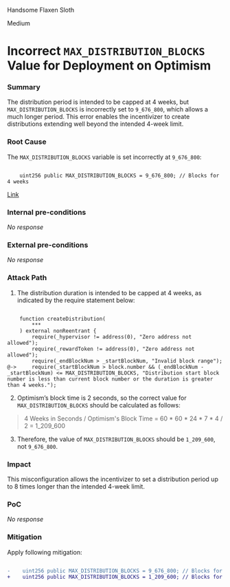 Handsome Flaxen Sloth

Medium

# Incorrect `MAX_DISTRIBUTION_BLOCKS` Value for Deployment on Optimism

### Summary

The distribution period is intended to be capped at 4 weeks, but `MAX_DISTRIBUTION_BLOCKS` is incorrectly set to `9_676_800`, which allows a much longer period. This error enables the incentivizer to create distributions extending well beyond the intended 4-week limit.


### Root Cause

The `MAX_DISTRIBUTION_BLOCKS` variable is set incorrectly at `9_676_800`:

```solidity

    uint256 public MAX_DISTRIBUTION_BLOCKS = 9_676_800; // Blocks for 4 weeks

```
[Link](https://github.com/sherlock-audit/2024-10-gamma-rewarder/blob/main/GammaRewarder/contracts/GammaRewarder.sol#L45)

### Internal pre-conditions

_No response_

### External pre-conditions

_No response_

### Attack Path

1. The distribution duration is intended to be capped at 4 weeks, as indicated by the require statement below:

```solidity

    function createDistribution(
        ***
    ) external nonReentrant {
        require(_hypervisor != address(0), "Zero address not allowed");
        require(_rewardToken != address(0), "Zero address not allowed");
        require(_endBlockNum > _startBlockNum, "Invalid block range");
@->     require(_startBlockNum > block.number && (_endBlockNum - _startBlockNum) <= MAX_DISTRIBUTION_BLOCKS, "Distribution start block number is less than current block number or the duration is greater than 4 weeks.");

```

2. Optimism’s block time is 2 seconds, so the correct value for `MAX_DISTRIBUTION_BLOCKS` should be calculated as follows:

> 4 Weeks in Seconds / Optimism's Block Time
> = 60 * 60 * 24 * 7 * 4 / 2
> = 1_209_600

3. Therefore, the value of `MAX_DISTRIBUTION_BLOCKS` should be `1_209_600`, not `9_676_800`.

### Impact

This misconfiguration allows the incentivizer to set a distribution period up to 8 times longer than the intended 4-week limit.

### PoC

_No response_

### Mitigation

Apply following mitigation:

```diff

-    uint256 public MAX_DISTRIBUTION_BLOCKS = 9_676_800; // Blocks for 4 weeks
+    uint256 public MAX_DISTRIBUTION_BLOCKS = 1_209_600; // Blocks for 4 weeks

```